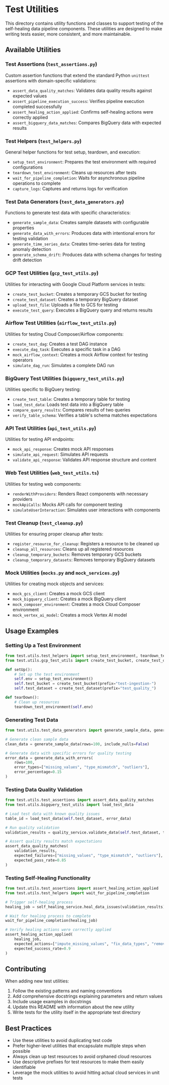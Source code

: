 # Test Utilities

This directory contains utility functions and classes to support testing of the self-healing data pipeline components. These utilities are designed to make writing tests easier, more consistent, and more maintainable.

## Available Utilities

### Test Assertions (`test_assertions.py`)

Custom assertion functions that extend the standard Python `unittest` assertions with domain-specific validations:

- `assert_data_quality_matches`: Validates data quality results against expected values
- `assert_pipeline_execution_success`: Verifies pipeline execution completed successfully
- `assert_healing_action_applied`: Confirms self-healing actions were correctly applied
- `assert_bigquery_data_matches`: Compares BigQuery data with expected results

### Test Helpers (`test_helpers.py`)

General helper functions for test setup, teardown, and execution:

- `setup_test_environment`: Prepares the test environment with required configurations
- `teardown_test_environment`: Cleans up resources after tests
- `wait_for_pipeline_completion`: Waits for asynchronous pipeline operations to complete
- `capture_logs`: Captures and returns logs for verification

### Test Data Generators (`test_data_generators.py`)

Functions to generate test data with specific characteristics:

- `generate_sample_data`: Creates sample datasets with configurable properties
- `generate_data_with_errors`: Produces data with intentional errors for testing validation
- `generate_time_series_data`: Creates time-series data for testing anomaly detection
- `generate_schema_drift`: Produces data with schema changes for testing drift detection

### GCP Test Utilities (`gcp_test_utils.py`)

Utilities for interacting with Google Cloud Platform services in tests:

- `create_test_bucket`: Creates a temporary GCS bucket for testing
- `create_test_dataset`: Creates a temporary BigQuery dataset
- `upload_test_file`: Uploads a file to GCS for testing
- `execute_test_query`: Executes a BigQuery query and returns results

### Airflow Test Utilities (`airflow_test_utils.py`)

Utilities for testing Cloud Composer/Airflow components:

- `create_test_dag`: Creates a test DAG instance
- `execute_dag_task`: Executes a specific task in a DAG
- `mock_airflow_context`: Creates a mock Airflow context for testing operators
- `simulate_dag_run`: Simulates a complete DAG run

### BigQuery Test Utilities (`bigquery_test_utils.py`)

Utilities specific to BigQuery testing:

- `create_test_table`: Creates a temporary table for testing
- `load_test_data`: Loads test data into a BigQuery table
- `compare_query_results`: Compares results of two queries
- `verify_table_schema`: Verifies a table's schema matches expectations

### API Test Utilities (`api_test_utils.py`)

Utilities for testing API endpoints:

- `mock_api_response`: Creates mock API responses
- `simulate_api_request`: Simulates API requests
- `validate_api_response`: Validates API response structure and content

### Web Test Utilities (`web_test_utils.ts`)

Utilities for testing web components:

- `renderWithProviders`: Renders React components with necessary providers
- `mockApiCalls`: Mocks API calls for component testing
- `simulateUserInteraction`: Simulates user interactions with components

### Test Cleanup (`test_cleanup.py`)

Utilities for ensuring proper cleanup after tests:

- `register_resource_for_cleanup`: Registers a resource to be cleaned up
- `cleanup_all_resources`: Cleans up all registered resources
- `cleanup_temporary_buckets`: Removes temporary GCS buckets
- `cleanup_temporary_datasets`: Removes temporary BigQuery datasets

### Mock Utilities (`mocks.py` and `mock_services.py`)

Utilities for creating mock objects and services:

- `mock_gcs_client`: Creates a mock GCS client
- `mock_bigquery_client`: Creates a mock BigQuery client
- `mock_composer_environment`: Creates a mock Cloud Composer environment
- `mock_vertex_ai_model`: Creates a mock Vertex AI model

## Usage Examples

### Setting Up a Test Environment

```python
from test.utils.test_helpers import setup_test_environment, teardown_test_environment
from test.utils.gcp_test_utils import create_test_bucket, create_test_dataset

def setUp():
    # Set up the test environment
    self.env = setup_test_environment()
    self.test_bucket = create_test_bucket(prefix="test-ingestion-")
    self.test_dataset = create_test_dataset(prefix="test_quality_")

def tearDown():
    # Clean up resources
    teardown_test_environment(self.env)
```

### Generating Test Data

```python
from test.utils.test_data_generators import generate_sample_data, generate_data_with_errors

# Generate clean sample data
clean_data = generate_sample_data(rows=100, include_nulls=False)

# Generate data with specific errors for quality testing
error_data = generate_data_with_errors(
    rows=100, 
    error_types=["missing_values", "type_mismatch", "outliers"],
    error_percentage=0.15
)
```

### Testing Data Quality Validation

```python
from test.utils.test_assertions import assert_data_quality_matches
from test.utils.bigquery_test_utils import load_test_data

# Load test data with known quality issues
table_id = load_test_data(self.test_dataset, error_data)

# Run quality validation
validation_results = quality_service.validate_data(self.test_dataset, table_id)

# Assert quality results match expectations
assert_data_quality_matches(
    validation_results,
    expected_failures=["missing_values", "type_mismatch", "outliers"],
    expected_pass_rate=0.85
)
```

### Testing Self-Healing Functionality

```python
from test.utils.test_assertions import assert_healing_action_applied
from test.utils.test_helpers import wait_for_pipeline_completion

# Trigger self-healing process
healing_job = self_healing_service.heal_data_issues(validation_results)

# Wait for healing process to complete
wait_for_pipeline_completion(healing_job)

# Verify healing actions were correctly applied
assert_healing_action_applied(
    healing_job,
    expected_actions=["impute_missing_values", "fix_data_types", "remove_outliers"],
    expected_success_rate=0.9
)
```

## Contributing

When adding new test utilities:

1. Follow the existing patterns and naming conventions
2. Add comprehensive docstrings explaining parameters and return values
3. Include usage examples in docstrings
4. Update this README with information about the new utility
5. Write tests for the utility itself in the appropriate test directory

## Best Practices

- Use these utilities to avoid duplicating test code
- Prefer higher-level utilities that encapsulate multiple steps when possible
- Always clean up test resources to avoid orphaned cloud resources
- Use descriptive prefixes for test resources to make them easily identifiable
- Leverage the mock utilities to avoid hitting actual cloud services in unit tests